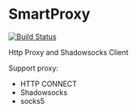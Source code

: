 SmartProxy
==========

[![Build Status](https://travis-ci.org/ycwan9/SmartProxy.svg?branch=master)](https://travis-ci.org/ycwan9/SmartProxy)

Http Proxy and Shadowsocks Client

Support proxy:
- HTTP CONNECT
- Shadowsocks
- socks5
